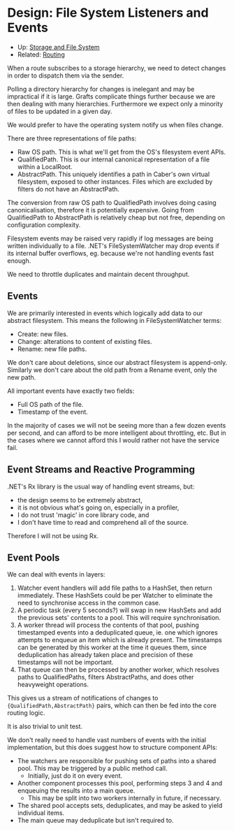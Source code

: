 # Design: File System Listeners and Events

* Up: [Storage and File System](Design.FileSystem.md)
* Related: [Routing](Design.Routing.md)

When a route subscribes to a storage hierarchy, we need to detect changes in
order to dispatch them via the sender.

Polling a directory hierarchy for changes is inelegant and may be impractical
if it is large. Grafts complicate things further because we are then dealing
with many hierarchies. Furthermore we expect only a minority of files to be
updated in a given day.

We would prefer to have the operating system notify us when files change.

There are three representations of file paths:
* Raw OS path. This is what we'll get from the OS's filesystem event APIs.
* QualifiedPath. This is our internal canonical representation of a file
  within a LocalRoot.
* AbstractPath. This uniquely identifies a path in Caber's own virtual
  filesystem, exposed to other instances. Files which are excluded by filters
  do not have an AbstractPath.

The conversion from raw OS path to QualifiedPath involves doing casing
canonicalisation, therefore it is potentially expensive. Going from
QualifiedPath to AbstractPath is relatively cheap but not free, depending on
configuration complexity.

Filesystem events may be raised very rapidly if log messages are being written
individually to a file. .NET's FileSystemWatcher may drop events if its
internal buffer overflows, eg. because we're not handling events fast enough.

We need to throttle duplicates and maintain decent throughput.

## Events

We are primarily interested in events which logically add data to our abstract
filesystem. This means the following in FileSystemWatcher terms:
* Create: new files.
* Change: alterations to content of existing files.
* Rename: new file paths.

We don't care about deletions, since our abstract filesystem is append-only.
Similarly we don't care about the old path from a Rename event, only the new
path.

All important events have exactly two fields:
* Full OS path of the file.
* Timestamp of the event.

In the majority of cases we will not be seeing more than a few dozen events
per second, and can afford to be more intelligent about throttling, etc. But
in the cases where we cannot afford this I would rather not have the service
fail.

## Event Streams and Reactive Programming

.NET's Rx library is the usual way of handling event streams, but:
* the design seems to be extremely abstract,
* it is not obvious what's going on, especially in a profiler,
* I do not trust 'magic' in core library code, and
* I don't have time to read and comprehend all of the source.

Therefore I will not be using Rx.

## Event Pools

We can deal with events in layers:
1. Watcher event handlers will add file paths to a HashSet, then return
   immediately. These HashSets could be per Watcher to eliminate the need to
   synchronise access in the common case.
2. A periodic task (every 5 seconds?) will swap in new HashSets and add the
   previous sets' contents to a pool. This will require synchronisation.
3. A worker thread will process the contents of that pool, pushing timestamped
   events into a deduplicated queue, ie. one which ignores attempts to enqueue
   an item which is already present. The timestamps can be generated by this
   worker at the time it queues them, since deduplication has already taken
   place and precision of these timestamps will not be important.
4. That queue can then be processed by another worker, which resolves paths to
   QualifiedPaths, filters AbstractPaths, and does other heavyweight
   operations.

This gives us a stream of notifications of changes to
`{QualifiedPath,AbstractPath}` pairs, which can then be fed into the core
routing logic.

It is also trivial to unit test.

We don't really need to handle vast numbers of events with the initial
implementation, but this does suggest how to structure component APIs:
* The watchers are responsible for pushing sets of paths into a shared pool.
  This may be triggered by a public method call.
  * Initially, just do it on every event.
* Another component processes this pool, performing steps 3 and 4 and
  enqueuing the results into a main queue.
  * This may be split into two workers internally in future, if necessary.
* The shared pool accepts sets, deduplicates, and may be asked to yield
  individual items.
* The main queue may deduplicate but isn't required to.
